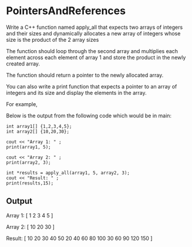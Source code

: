 # PointersAndReferences
  Write a C++ function named apply_all that expects two arrays of integers and their sizes and
  dynamically allocates a new array of integers whose size is the product of the 2 array sizes

  The function should loop through the second array and multiplies each element across each element of array 1 and store the
  product in the newly created array.

  The function should return a pointer to the newly allocated array.

  You can also write a print function that expects a pointer to an array of integers and its size and display the
  elements in the array.

  For example,

  Below is the output from the following code which would be in main:

    int array1[] {1,2,3,4,5};
    int array2[] {10,20,30};

    cout << "Array 1: " ;
    print(array1, 5);

    cout << "Array 2: " ;
    print(array2, 3);

    int *results = apply_all(array1, 5, array2, 3);
    cout << "Result: " ;
    print(results,15);

   Output
   ---------------------

   Array 1: [ 1 2 3 4 5 ]

   Array 2: [ 10 20 30 ]

   Result: [ 10 20 30 40 50 20 40 60 80 100 30 60 90 120 150 ]
